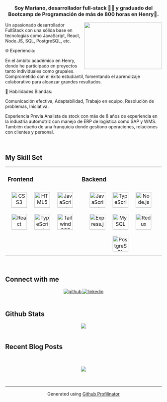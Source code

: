 ### <div align="center">Soy Mariano, desarrollador full-stack 👨‍💻 y graduado del Bootcamp de Programación de más de 800 horas en Henry🚀.

</div>

<div align="right">
<img src="https://www.tecnoschool.com.ar/img/cursos-nuevos/1taller-python.gif" align="right" height="150" width="250" />
</div>

Un apasionado desarrollador FullStack con una sólida base en tecnologías como JavaScript, React, Node.JS, SQL, PostgreSQL, etc. 



🌐 Experiencia: 

En el ámbito académico en Henry, donde he participado en proyectos tanto individuales como grupales. Comprometido con el éxito estudiantil, fomentando el aprendizaje colaborativo para alcanzar grandes resultados. 

🤝 Habilidades Blandas: 

Comunicación efectiva, Adaptabilidad, Trabajo en equipo, Resolución de problemas, Iniciativa. 

Experiencia Previa 
Analista de stock con más de 8 años de experiencia en la industria automotriz con manejo de ERP de logistica como SAP y WMS. También dueño de una franquicia donde gestiono operaciones, relaciones con clientes y personal. 

<br/>

## My Skill Set

<table><tr><td valign="top" >

### Frontend

<div align="center">  
<a href="https://www.w3schools.com/css/" target="_blank"><img style="margin: 10px" src="https://profilinator.rishav.dev/skills-assets/css3-original-wordmark.svg" alt="CSS3" height="50" /></a>  
<a href="https://en.wikipedia.org/wiki/HTML5" target="_blank"><img style="margin: 10px" src="https://profilinator.rishav.dev/skills-assets/html5-original-wordmark.svg" alt="HTML5" height="50" /></a>  
<a href="https://www.javascript.com/" target="_blank"><img style="margin: 10px" src="https://profilinator.rishav.dev/skills-assets/javascript-original.svg" alt="JavaScript" height="50" /></a>  
<a href="https://reactjs.org/" target="_blank"><img style="margin: 10px" src="https://profilinator.rishav.dev/skills-assets/react-original-wordmark.svg" alt="React" height="50" /></a>  
<a href="https://www.typescriptlang.org/" target="_blank"><img style="margin: 10px" src="https://profilinator.rishav.dev/skills-assets/typescript-original.svg" alt="TypeScript" height="50" /></a>  
<a href="https://www.tailwindcss.com/" target="_blank"><img style="margin: 10px" src="https://profilinator.rishav.dev/skills-assets/tailwindcss.svg" alt="Tailwind CSS" height="50" /></a>  
</div>

</td><td valign="top" >

### Backend

<div align="center">  
<a href="https://www.javascript.com/" target="_blank"><img style="margin: 10px" src="https://profilinator.rishav.dev/skills-assets/javascript-original.svg" alt="JavaScript" height="50" /></a>  
<a href="https://www.typescriptlang.org/" target="_blank"><img style="margin: 10px" src="https://profilinator.rishav.dev/skills-assets/typescript-original.svg" alt="TypeScript" height="50" /></a>  
<a href="https://nodejs.org/" target="_blank"><img style="margin: 10px" src="https://profilinator.rishav.dev/skills-assets/nodejs-original-wordmark.svg" alt="Node.js" height="50" /></a>  
<a href="https://expressjs.com/" target="_blank"><img style="margin: 10px" src="https://profilinator.rishav.dev/skills-assets/express-original-wordmark.svg" alt="Express.js" height="50" /></a>  
<a href="https://www.mysql.com/" target="_blank"><img style="margin: 10px" src="https://profilinator.rishav.dev/skills-assets/mysql-original-wordmark.svg" alt="MySQL" height="50" /></a>  
<a href="https://redux.js.org/" target="_blank"><img style="margin: 10px" src="https://profilinator.rishav.dev/skills-assets/redux-original.svg" alt="Redux" height="50" /></a>  
<a href="https://www.postgresql.org/" target="_blank"><img style="margin: 10px" src="https://profilinator.rishav.dev/skills-assets/postgresql-original-wordmark.svg" alt="PostgreSQL" height="50" /></a>  
</div>

</td></tr></table>

<br/>

## Connect with me

<div align="center">
<a href="https://github.com/VijarraM" target="_blank">
<img src=https://img.shields.io/badge/github-%2324292e.svg?&style=for-the-badge&logo=github&logoColor=white alt=github style="margin-bottom: 5px;" />
</a>
<a href="https://www.linkedin.com/in/mariano-vijarra/" target="_blank">
<img src=https://img.shields.io/badge/linkedin-%231E77B5.svg?&style=for-the-badge&logo=linkedin&logoColor=white alt=linkedin style="margin-bottom: 5px;" />
</a>  
</div>

<br/>

## Github Stats

<div align="center"><img src="https://github-readme-stats.vercel.app/api?username=VijarraM&show_icons=true&count_private=true&hide_border=true" align="center" /></div>

<br/>

## Recent Blog Posts

<br/>

<br/>

<div align="center">
<img src="https://komarev.com/ghpvc/?username=VijarraM&&style=flat-square" align="center" />
</div>

<br/>

<br />

---

<div align="center">Generated using <a href="https://profilinator.rishav.dev/" target="_blank">Github Profilinator</a></div>

